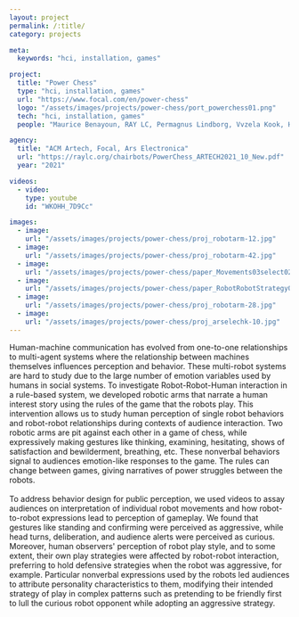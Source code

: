 ```yaml
---
layout: project
permalink: /:title/
category: projects

meta:
  keywords: "hci, installation, games"

project:
  title: "Power Chess"
  type: "hci, installation, games"
  url: "https://www.focal.com/en/power-chess"
  logo: "/assets/images/projects/power-chess/port_powerchess01.png"
  tech: "hci, installation, games"
  people: "Maurice Benayoun, RAY LC, Permagnus Lindborg, Vvzela Kook, Hongshen Xu, Tony Zhang, Sam Chan, Charlie Yip"

agency:
  title: "ACM Artech, Focal, Ars Electronica"
  url: "https://raylc.org/chairbots/PowerChess_ARTECH2021_10_New.pdf"
  year: "2021"

videos:
  - video:
    type: youtube
    id: "WKOHH_7D9Cc"

images:
  - image:
    url: "/assets/images/projects/power-chess/proj_robotarm-12.jpg"
  - image:
    url: "/assets/images/projects/power-chess/proj_robotarm-42.jpg"
  - image:
    url: "/assets/images/projects/power-chess/paper_Movements03select02.jpg"
  - image:
    url: "/assets/images/projects/power-chess/paper_RobotRobotStrategy01.jpg"
  - image:
    url: "/assets/images/projects/power-chess/proj_robotarm-28.jpg"
  - image:
    url: "/assets/images/projects/power-chess/proj_arselechk-10.jpg"
---
```

<p>Human-machine communication has evolved from one-to-one relationships to multi-agent systems where the relationship between machines themselves influences perception and behavior. These multi-robot systems are hard to study due to the large number of emotion variables used by humans in social systems. To investigate Robot-Robot-Human interaction in a rule-based system, we developed robotic arms that narrate a human interest story using the rules of the game that the robots play. This intervention allows us to study human perception of single robot behaviors and robot-robot relationships during contexts of audience interaction. Two robotic arms are pit against each other in a game of chess, while expressively making gestures like thinking, examining, hesitating, shows of satisfaction and bewilderment, breathing, etc. These nonverbal behaviors signal to audiences emotion-like responses to the game. The rules can change between games, giving narratives of power struggles between the robots.<br><br>
To address behavior design for public perception, we used videos to assay audiences on interpretation of individual robot movements and how robot-to-robot expressions lead to perception of gameplay. We found that gestures like standing and confirming were perceived as aggressive, while head turns, deliberation, and audience alerts were perceived as curious. Moreover, human observers' perception of robot play style, and to some extent, their own play strategies were affected by robot-robot interaction, preferring to hold defensive strategies when the robot was aggressive, for example. Particular nonverbal expressions used by the robots led audiences to attribute personality characteristics to them, modifying their intended strategy of play in complex patterns such as pretending to be friendly first to lull the curious robot opponent while adopting an aggressive strategy.</p>
